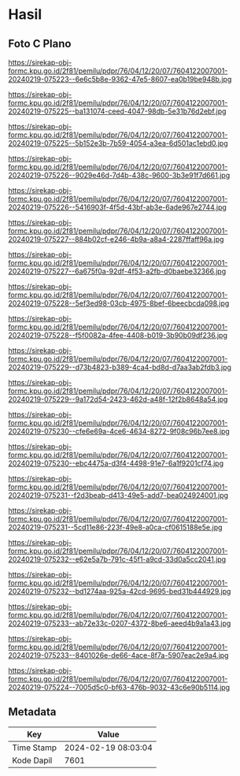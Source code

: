 # Hasil

## Foto C Plano

https://sirekap-obj-formc.kpu.go.id/2f81/pemilu/pdpr/76/04/12/20/07/7604122007001-20240219-075223--6e6c5b8e-9362-47e5-8607-ea0b19be948b.jpg

https://sirekap-obj-formc.kpu.go.id/2f81/pemilu/pdpr/76/04/12/20/07/7604122007001-20240219-075225--ba131074-ceed-4047-98db-5e31b76d2ebf.jpg

https://sirekap-obj-formc.kpu.go.id/2f81/pemilu/pdpr/76/04/12/20/07/7604122007001-20240219-075225--5b152e3b-7b59-4054-a3ea-6d501ac1ebd0.jpg

https://sirekap-obj-formc.kpu.go.id/2f81/pemilu/pdpr/76/04/12/20/07/7604122007001-20240219-075226--9029e46d-7d4b-438c-9600-3b3e91f7d661.jpg

https://sirekap-obj-formc.kpu.go.id/2f81/pemilu/pdpr/76/04/12/20/07/7604122007001-20240219-075226--5416903f-4f5d-43bf-ab3e-6ade967e2744.jpg

https://sirekap-obj-formc.kpu.go.id/2f81/pemilu/pdpr/76/04/12/20/07/7604122007001-20240219-075227--884b02cf-e246-4b9a-a8a4-2287ffaff96a.jpg

https://sirekap-obj-formc.kpu.go.id/2f81/pemilu/pdpr/76/04/12/20/07/7604122007001-20240219-075227--6a675f0a-92df-4f53-a2fb-d0baebe32366.jpg

https://sirekap-obj-formc.kpu.go.id/2f81/pemilu/pdpr/76/04/12/20/07/7604122007001-20240219-075228--5ef3ed98-03cb-4975-8bef-6beecbcda098.jpg

https://sirekap-obj-formc.kpu.go.id/2f81/pemilu/pdpr/76/04/12/20/07/7604122007001-20240219-075228--f5f0082a-4fee-4408-b019-3b90b09df236.jpg

https://sirekap-obj-formc.kpu.go.id/2f81/pemilu/pdpr/76/04/12/20/07/7604122007001-20240219-075229--d73b4823-b389-4ca4-bd8d-d7aa3ab2fdb3.jpg

https://sirekap-obj-formc.kpu.go.id/2f81/pemilu/pdpr/76/04/12/20/07/7604122007001-20240219-075229--9a172d54-2423-462d-a48f-12f2b8648a54.jpg

https://sirekap-obj-formc.kpu.go.id/2f81/pemilu/pdpr/76/04/12/20/07/7604122007001-20240219-075230--cfe6e69a-4ce6-4634-8272-9f08c96b7ee8.jpg

https://sirekap-obj-formc.kpu.go.id/2f81/pemilu/pdpr/76/04/12/20/07/7604122007001-20240219-075230--ebc4475a-d3f4-4498-91e7-6a1f9201cf74.jpg

https://sirekap-obj-formc.kpu.go.id/2f81/pemilu/pdpr/76/04/12/20/07/7604122007001-20240219-075231--f2d3beab-d413-49e5-add7-bea024924001.jpg

https://sirekap-obj-formc.kpu.go.id/2f81/pemilu/pdpr/76/04/12/20/07/7604122007001-20240219-075231--5cd11e86-223f-49e8-a0ca-cf0615188e5e.jpg

https://sirekap-obj-formc.kpu.go.id/2f81/pemilu/pdpr/76/04/12/20/07/7604122007001-20240219-075232--e62e5a7b-791c-45f1-a9cd-33d0a5cc2041.jpg

https://sirekap-obj-formc.kpu.go.id/2f81/pemilu/pdpr/76/04/12/20/07/7604122007001-20240219-075232--bd1274aa-925a-42cd-9695-bed31b444929.jpg

https://sirekap-obj-formc.kpu.go.id/2f81/pemilu/pdpr/76/04/12/20/07/7604122007001-20240219-075233--ab72e33c-0207-4372-8be6-aeed4b9a1a43.jpg

https://sirekap-obj-formc.kpu.go.id/2f81/pemilu/pdpr/76/04/12/20/07/7604122007001-20240219-075233--8401026e-de66-4ace-8f7a-5907eac2e9a4.jpg

https://sirekap-obj-formc.kpu.go.id/2f81/pemilu/pdpr/76/04/12/20/07/7604122007001-20240219-075224--7005d5c0-bf63-476b-9032-43c6e90b5114.jpg


## Metadata

| Key        | Value               |
| ---------- | ------------------- |
| Time Stamp | 2024-02-19 08:03:04 |
| Kode Dapil | 7601                |



